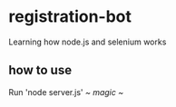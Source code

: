 # registration-bot
Learning how node.js and selenium works

## how to use
Run 'node server.js'
*~ magic ~*
